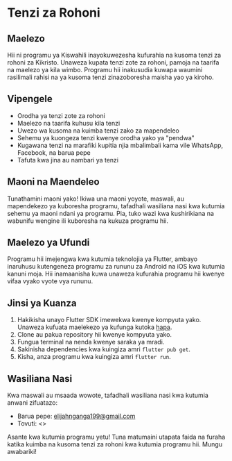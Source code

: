 # Tenzi za Rohoni

## Maelezo

Hii ni programu ya Kiswahili inayokuwezesha kufurahia na kusoma tenzi za rohoni za Kikristo. Unaweza kupata tenzi zote za rohoni, pamoja na taarifa na maelezo ya kila wimbo. Programu hii inakusudia kuwapa waumini rasilimali rahisi na ya kusoma tenzi zinazoboresha maisha yao ya kiroho.

## Vipengele

- Orodha ya tenzi zote za rohoni
- Maelezo na taarifa kuhusu kila tenzi
- Uwezo wa kusoma na kuimba tenzi zako za mapendeleo
- Sehemu ya kuongeza tenzi kwenye orodha yako ya "pendwa"
- Kugawana tenzi na marafiki kupitia njia mbalimbali kama vile WhatsApp, Facebook, na barua pepe
- Tafuta kwa jina au nambari ya tenzi

## Maoni na Maendeleo

Tunathamini maoni yako! Ikiwa una maoni yoyote, maswali, au mapendekezo ya kuboresha programu, tafadhali wasiliana nasi kwa kutumia sehemu ya maoni ndani ya programu. Pia, tuko wazi kwa kushirikiana na wabunifu wengine ili kuboresha na kukuza programu hii.

## Maelezo ya Ufundi

Programu hii imejengwa kwa kutumia teknolojia ya Flutter, ambayo inaruhusu kutengeneza programu za rununu za Android na iOS kwa kutumia kanuni moja. Hii inamaanisha kuwa unaweza kufurahia programu hii kwenye vifaa vyako vyote vya rununu.

## Jinsi ya Kuanza

1. Hakikisha unayo Flutter SDK imewekwa kwenye kompyuta yako. Unaweza kufuata maelekezo ya kufunga kutoka [hapa](https://flutter.dev/docs/get-started/install).
2. Clone au pakua repository hii kwenye kompyuta yako.
3. Fungua terminal na nenda kwenye saraka ya mradi.
4. Sakinisha dependencies kwa kuingiza amri `flutter pub get`.
5. Kisha, anza programu kwa kuingiza amri `flutter run`.

## Wasiliana Nasi

Kwa maswali au msaada wowote, tafadhali wasiliana nasi kwa kutumia anwani zifuatazo:

- Barua pepe: <elijahnganga199@gmail.com>
- Tovuti: <>

Asante kwa kutumia programu yetu! Tuna matumaini utapata faida na furaha katika kuimba na kusoma tenzi za rohoni kwa kutumia programu hii. Mungu awabariki!
